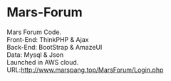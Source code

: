 # Mars-Forum
Mars Forum Code. <br>
Front-End: ThinkPHP & Ajax <br>
Back-End: BootStrap & AmazeUI <br>
Data: Mysql & Json <br>
Launched in AWS cloud. URL:http://www.marspang.top/MarsForum/Login.php <br>
